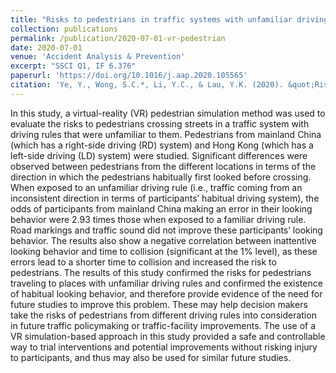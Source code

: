 ```yaml
---
title: "Risks to pedestrians in traffic systems with unfamiliar driving rules: a virtual reality approach"
collection: publications
permalink: /publication/2020-07-01-vr-pedestrian
date: 2020-07-01
venue: 'Accident Analysis & Prevention'
excerpt: "SSCI Q1, IF 6.376"
paperurl: 'https://doi.org/10.1016/j.aap.2020.105565'
citation: 'Ye, Y., Wong, S.C.*, Li, Y.C., & Lau, Y.K. (2020). &quot;Risks to pedestrians in traffic systems with unfamiliar driving rules: A virtual reality approach.&quot; <i>Accident Analysis & Prevention</i>, 142, 105565.'
---
```


In this study, a virtual-reality (VR) pedestrian simulation method was used to evaluate the risks to pedestrians crossing streets in a traffic system with driving rules that were unfamiliar to them. Pedestrians from mainland China (which has a right-side driving (RD) system) and Hong Kong (which has a left-side driving (LD) system) were studied. Significant differences were observed between pedestrians from the different locations in terms of the direction in which the pedestrians habitually first looked before crossing. When exposed to an unfamiliar driving rule (i.e., traffic coming from an inconsistent direction in terms of participants’ habitual driving system), the odds of participants from mainland China making an error in their looking behavior were 2.93 times those when exposed to a familiar driving rule. Road markings and traffic sound did not improve these participants’ looking behavior. The results also show a negative correlation between inattentive looking behavior and time to collision (significant at the 1% level), as these errors lead to a shorter time to collision and increased the risk to pedestrians. The results of this study confirmed the risks for pedestrians traveling to places with unfamiliar driving rules and confirmed the existence of habitual looking behavior, and therefore provide evidence of the need for future studies to improve this problem. These may help decision makers take the risks of pedestrians from different driving rules into consideration in future traffic policymaking or traffic-facility improvements. The use of a VR simulation-based approach in this study provided a safe and controllable way to trial interventions and potential improvements without risking injury to participants, and thus may also be used for similar future studies.
